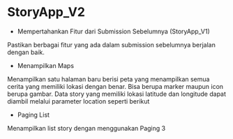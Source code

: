 # StoryApp_V2

- Mempertahankan Fitur dari Submission Sebelumnya (StoryApp_V1)

Pastikan berbagai fitur yang ada dalam submission sebelumnya berjalan dengan baik.
- Menampilkan Maps

Menampilkan satu halaman baru berisi peta yang menampilkan semua cerita yang memiliki lokasi dengan benar. Bisa berupa marker maupun icon berupa gambar. Data story yang memiliki lokasi latitude dan longitude dapat diambil melalui parameter location seperti berikut
- Paging List

Menampilkan list story dengan menggunakan Paging 3
